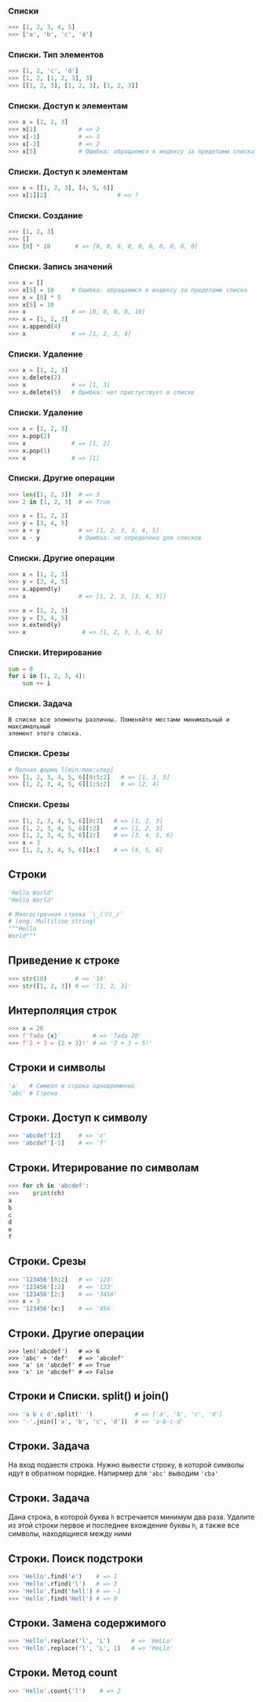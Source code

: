 ### Списки

```python
>>> [1, 2, 3, 4, 5]
>>> ['a', 'b', 'c', 'd']
```



### Списки. Тип элементов

```python
>>> [1, 2, 'c', 'd']
>>> [1, 2, [1, 2, 3], 3]
>>> [[1, 2, 3], [1, 2, 3], [1, 2, 3]]
```



### Списки. Доступ к элементам

```python
>>> x = [1, 2, 3]
>>> x[1]            # => 2
>>> x[-1]           # => 3
>>> x[-2]           # => 2
>>> x[5]            # Ошибка: обращаемся к индексу за пределами списка
```



### Списки. Доступ к элементам

```python
>>> x = [[1, 2, 3], [4, 5, 6]]
>>> x[1][2]                    # => ?
```




### Списки. Создание

```python
>>> [1, 2, 3]
>>> []
>>> [0] * 10       # => [0, 0, 0, 0, 0, 0, 0, 0, 0, 0]
```



### Списки. Запись значений

```python
>>> x = []
>>> x[5] = 10     # Ошибка: обращаемся к индексу за пределами списка
>>> x = [0] * 5
>>> x[5] = 10
>>> x             # => [0, 0, 0, 0, 10]
>>> x = [1, 2, 3]
>>> x.append(4)
>>> x             # => [1, 2, 3, 4]
```



### Списки. Удаление

```python
>>> x = [1, 2, 3]
>>> x.delete(2)
>>> x             # => [1, 3]
>>> x.delete(5)   # Ошибка: нет пристуствует в списке
```



### Списки. Удаление

```python
>>> x = [1, 2, 3]
>>> x.pop(2)
>>> x             # => [1, 2]
>>> x.pop(1)
>>> x             # => [1]
```



### Списки. Другие операции

```python
>>> len([1, 2, 3])  # => 3
>>> 2 in [1, 2, 3]  # => True

>>> x = [1, 2, 3]
>>> y = [3, 4, 5]
>>> x + y           # => [1, 2, 3, 3, 4, 5]
>>> x - y           # Ошибка: не определена для списков
```



### Списки. Другие операции

```python
>>> x = [1, 2, 3]
>>> y = [3, 4, 5]
>>> x.append(y)
>>> x               # => [1, 2, 3, [3, 4, 5]]

>>> x = [1, 2, 3]
>>> y = [3, 4, 5]
>>> x.extend(y)
>>> x                # => [1, 2, 3, 3, 4, 5]
```



### Списки. Итерирование

```python
sum = 0
for i in [1, 2, 3, 4]:
    sum += i
```



### Списки. Задача

```
В списке все элементы различны. Поменяйте местами минимальный и максимальный
элемент этого списка.
```



### Списки. Срезы

```python
# Полная форма l[min:max:step]
>>> [1, 2, 3, 4, 5, 6][0:5:2]   # => [1, 3, 5]
>>> [1, 2, 3, 4, 5, 6][1:5:2]   # => [2, 4]
```



### Списки. Срезы

```python
>>> [1, 2, 3, 4, 5, 6][0:2]   # => [1, 2, 3]
>>> [1, 2, 3, 4, 5, 6][:2]    # => [1, 2, 3]
>>> [1, 2, 3, 4, 5, 6][2:]    # => [3, 4, 5, 6]
>>> x = 3
>>> [1, 2, 3, 4, 5, 6][x:]    # => [4, 5, 6]
```



## Строки

```python
'Hello World'
"Hello World"

# Многострочная строка ¯\_(ツ)_/¯
# (eng. Multiline string)
"""Hello
World"""

```



## Приведение к строке

```python
>>> str(10)        # => '10'
>>> str([1, 2, 3]) # => '[1, 2, 3]'
```



## Интерполяция строк

```python
>>> x = 20
>>> f'Tada {x}'         # => 'Tada 20'
>>> f'2 + 3 = {2 + 3}!' # => '2 + 3 = 5!'
```




## Строки и символы

```python
'a'   # Символ и строка одновременно
'abc' # Строка
```



## Строки. Доступ к символу

```python
>>> 'abcdef'[2]     # => 'c'
>>> 'abcdef'[-1]    # => 'f'
```



## Строки. Итерирование по символам

```python
>>> for ch in 'abcdef':
>>>    print(ch)
a
b
c
d
e
f
```



## Строки. Срезы

```python
>>> '123456'[0:2]   # => '123'
>>> '123456'[:2]    # => '123'
>>> '123456'[2:]    # => '3456'
>>> x = 3
>>> '123456'[x:]    # => '456'
```



## Строки. Другие операции

```
>>> len('abcdef')   # => 6
>>> 'abc' + 'def'   # => 'abcdef'
>>> 'a' in 'abcdef' # => True
>>> 'x' in 'abcdef' # => False
```



## Строки и Cписки. split() и join()

```python
>>> 'a b c d'.split(' ')            # => ['a', 'b', 'c', 'd']
>>> '-'.join(['a', 'b', 'c', 'd'])  # => 'a-b-c-d'
```



## Строки. Задача

На вход подаестя строка. Нужно вывести строку, в которой символы идут в обратном
порядке. Напирмер для `'abc'` выводим `'cba'`



## Строки. Задача

Дана строка, в которой буква `h` встречается минимум два раза. Удалите из этой
строки первое и последнее вхождение буквы `h`, а также все символы, находящиеся
между ними



## Строки. Поиск подстроки

```python
>>> 'Hello'.find('e')    # => 1
>>> 'Hello'.rfind('l')   # => 3
>>> 'Hello'.find('hell') # => -1
>>> 'Hello'.find('Hell') # => 0
```



## Строки. Замена содержимого

```python
>>> 'Hello'.replace('l', 'L')      # => 'HeLLo'
>>> 'Hello'.replace('l', 'L', 1)   # => 'HeLlo'
```



## Строки. Метод count

```python
>>> 'Hello'.count('l')    # => 2
```